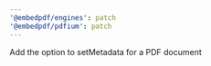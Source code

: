 ```yaml
---
'@embedpdf/engines': patch
'@embedpdf/pdfium': patch
---
```


Add the option to setMetadata for a PDF document
